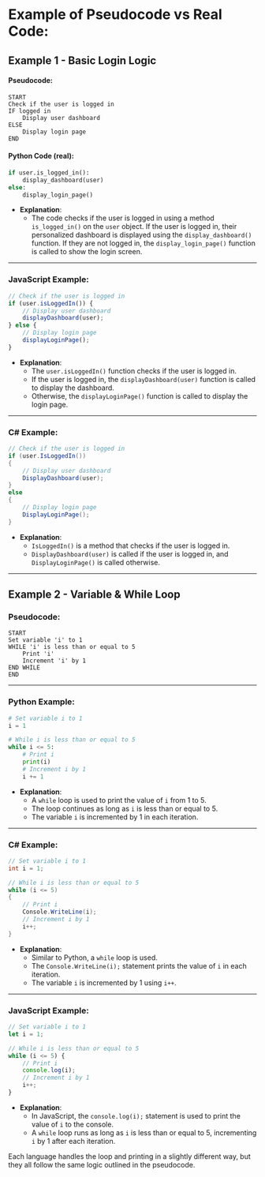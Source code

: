 # Example of Pseudocode vs Real Code:

## Example 1 - Basic Login Logic

#### Pseudocode:
```
START
Check if the user is logged in
IF logged in
    Display user dashboard
ELSE
    Display login page
END
```

#### Python Code (real):
```python
if user.is_logged_in():
    display_dashboard(user)
else:
    display_login_page()
```

- **Explanation**: 
  - The code checks if the user is logged in using a method `is_logged_in()` on the `user` object. If the user is logged in, their personalized dashboard is displayed using the `display_dashboard()` function. If they are not logged in, the `display_login_page()` function is called to show the login screen.

---

### **JavaScript Example**:
```javascript
// Check if the user is logged in
if (user.isLoggedIn()) {
    // Display user dashboard
    displayDashboard(user);
} else {
    // Display login page
    displayLoginPage();
}
```

- **Explanation**: 
  - The `user.isLoggedIn()` function checks if the user is logged in.
  - If the user is logged in, the `displayDashboard(user)` function is called to display the dashboard.
  - Otherwise, the `displayLoginPage()` function is called to display the login page.

---

### **C# Example**:
```csharp
// Check if the user is logged in
if (user.IsLoggedIn())
{
    // Display user dashboard
    DisplayDashboard(user);
}
else
{
    // Display login page
    DisplayLoginPage();
}
```

- **Explanation**: 
  - `IsLoggedIn()` is a method that checks if the user is logged in.
  - `DisplayDashboard(user)` is called if the user is logged in, and `DisplayLoginPage()` is called otherwise.

---

## Example 2 - Variable & While Loop


### **Pseudocode**:
```
START
Set variable 'i' to 1
WHILE 'i' is less than or equal to 5
    Print 'i'
    Increment 'i' by 1
END WHILE
END
```

---

### **Python Example**:
```python
# Set variable i to 1
i = 1

# While i is less than or equal to 5
while i <= 5:
    # Print i
    print(i)
    # Increment i by 1
    i += 1
```

- **Explanation**:
  - A `while` loop is used to print the value of `i` from 1 to 5.
  - The loop continues as long as `i` is less than or equal to 5.
  - The variable `i` is incremented by 1 in each iteration.

---

### **C# Example**:
```csharp
// Set variable i to 1
int i = 1;

// While i is less than or equal to 5
while (i <= 5)
{
    // Print i
    Console.WriteLine(i);
    // Increment i by 1
    i++;
}
```

- **Explanation**:
  - Similar to Python, a `while` loop is used.
  - The `Console.WriteLine(i);` statement prints the value of `i` in each iteration.
  - The variable `i` is incremented by 1 using `i++`.

---

### **JavaScript Example**:
```javascript
// Set variable i to 1
let i = 1;

// While i is less than or equal to 5
while (i <= 5) {
    // Print i
    console.log(i);
    // Increment i by 1
    i++;
}
```

- **Explanation**:
  - In JavaScript, the `console.log(i);` statement is used to print the value of `i` to the console.
  - A `while` loop runs as long as `i` is less than or equal to 5, incrementing `i` by 1 after each iteration.

Each language handles the loop and printing in a slightly different way, but they all follow the same logic outlined in the pseudocode.
